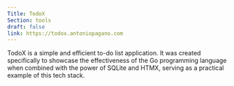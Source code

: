 ```yaml
---
Title: TodoX
Section: tools
draft: false
link: https://todox.antoniopagano.com
---
```

TodoX is a simple and efficient to-do list application. It was created specifically to showcase the effectiveness of the Go programming language when combined with the power of SQLite and HTMX, serving as a practical example of this tech stack.
